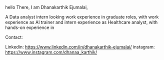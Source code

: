 
hello There, 
I am Dhanakarthik Ejumalai, 

A Data analyst intern looking work experience in graduate roles, with work experience as AI trainer and intern experience as Healthcare analyst, with hands-on experience in 


Contact: 

Linkedin: https://www.linkedin.com/in/dhanakarthik-ejumalai/
instagram: https://www.instagram.com/dhanaa_karthik/
